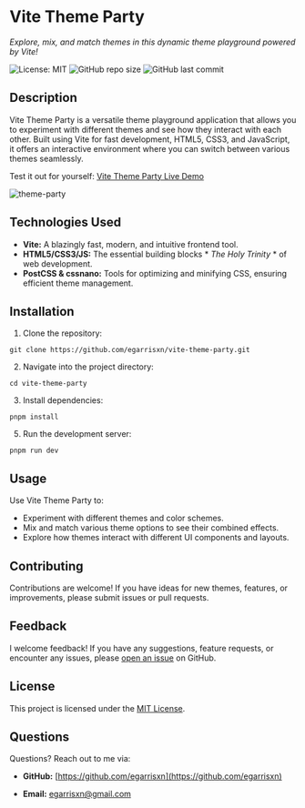 # Vite Theme Party

_Explore, mix, and match themes in this dynamic theme playground powered by Vite!_

![License: MIT](https://img.shields.io/badge/License-MIT-yellow.svg) ![GitHub repo size](https://img.shields.io/github/repo-size/egarrisxn/vite-theme-party) ![GitHub last commit](https://img.shields.io/github/last-commit/egarrisxn/vite-theme-party)

## Description

Vite Theme Party is a versatile theme playground application that allows you to experiment with different themes and see how they interact with each other. Built using Vite for fast development, HTML5, CSS3, and JavaScript, it offers an interactive environment where you can switch between various themes seamlessly.

Test it out for yourself: [Vite Theme Party Live Demo](https://vite-theme-party.netlify.app/)

![theme-party](https://github.com/egarrisxn/vite-theme-party/assets/126130230/6379e181-67d9-4b1d-89dc-6c249586defa)

## Technologies Used

- **Vite:** A blazingly fast, modern, and intuitive frontend tool.
- **HTML5/CSS3/JS:** The essential building blocks * _The Holy Trinity_ * of web development.
- **PostCSS & cssnano:** Tools for optimizing and minifying CSS, ensuring efficient theme management.

## Installation

1. Clone the repository:
```
git clone https://github.com/egarrisxn/vite-theme-party.git
```
2. Navigate into the project directory:
```
cd vite-theme-party
```
3. Install dependencies:
```
pnpm install
```
5. Run the development server:
```
pnpm run dev
```

## Usage

Use Vite Theme Party to:

- Experiment with different themes and color schemes.
- Mix and match various theme options to see their combined effects.
- Explore how themes interact with different UI components and layouts.

## Contributing

Contributions are welcome! If you have ideas for new themes, features, or improvements, please submit issues or pull requests.

## Feedback

I welcome feedback! If you have any suggestions, feature requests, or encounter any issues, please [open an issue](https://github.com/egarrisxn/vite-theme-party/issues) on GitHub.

## License

This project is licensed under the [MIT License](LICENSE).

## Questions

Questions? Reach out to me via:

- **GitHub:** [https://github.com/egarrisxn](https://github.com/egarrisxn)

- **Email:** egarrisxn@gmail.com
